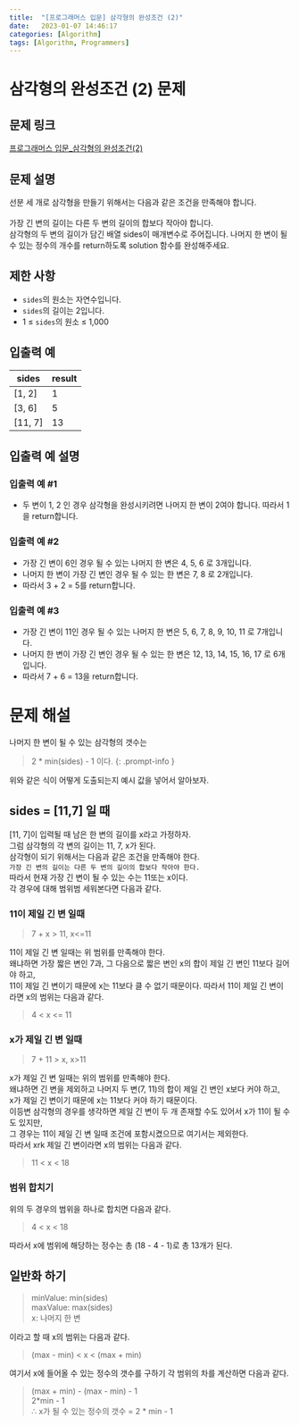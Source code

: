 ```yaml
---
title:  "[프로그래머스 입문] 삼각형의 완성조건 (2)"
date:   2023-01-07 14:46:17
categories: [Algorithm]
tags: [Algorithm, Programmers]
---
```


# 삼각형의 완성조건 (2) 문제

## 문제 링크

[프로그래머스 입문_삼각형의 완성조건(2)](https://school.programmers.co.kr/learn/courses/30/lessons/120868)

## 문제 설명

선분 세 개로 삼각형을 만들기 위해서는 다음과 같은 조건을 만족해야 합니다.  
<br/>
가장 긴 변의 길이는 다른 두 변의 길이의 합보다 작아야 합니다.  
삼각형의 두 변의 길이가 담긴 배열 sides이 매개변수로 주어집니다. 나머지 한 변이 될 수 있는 정수의 개수를 return하도록 solution 함수를 완성해주세요.

## 제한 사항

- `sides`의 원소는 자연수입니다.
- `sides`의 길이는 2입니다.
- 1 ≤ `sides`의 원소 ≤ 1,000

## 입출력 예

| sides  | result  |  
|--------|---------|  
| [1, 2] | 1       |  
| [3, 6] | 5       |  
| [11, 7] | 13      |  

## 입출력 예 설명

### 입출력 예 #1
- 두 변이 1, 2 인 경우 삼각형을 완성시키려면 나머지 한 변이 2여야 합니다. 따라서 1을 return합니다.
### 입출력 예 #2
- 가장 긴 변이 6인 경우
될 수 있는 나머지 한 변은 4, 5, 6 로 3개입니다.
- 나머지 한 변이 가장 긴 변인 경우
될 수 있는 한 변은 7, 8 로 2개입니다.
- 따라서 3 + 2 = 5를 return합니다.
### 입출력 예 #3
- 가장 긴 변이 11인 경우
될 수 있는 나머지 한 변은 5, 6, 7, 8, 9, 10, 11 로 7개입니다.
- 나머지 한 변이 가장 긴 변인 경우
될 수 있는 한 변은 12, 13, 14, 15, 16, 17 로 6개입니다.
- 따라서 7 + 6 = 13을 return합니다.

# 문제 해설
나머지 한 변이 될 수 있는 삼각형의 갯수는  
> 2 * min(sides) - 1 이다. 
{: .prompt-info }  

위와 같은 식이 어떻게 도출되는지 예시 값을 넣어서 알아보자.

## sides = [11,7] 일 때
[11, 7]이 입력될 때 남은 한 변의 길이를 x라고 가정하자.  
그럼 삼각형의 각 변의 길이는 11, 7, x가 된다.  
삼각형이 되기 위해서는 다음과 같은 조건을 만족해야 한다.  
`가장 긴 변의 길이는 다른 두 변의 길이의 합보다 작아야 한다.`  
따라서 현재 가장 긴 변이 될 수 있는 수는 11또는 x이다.  
각 경우에 대해 범위범 세워본다면 다음과 같다.  
### 11이 제일 긴 변 일때
> 7 + x > 11, x<=11

11이 제일 긴 변 일때는 위 범위를 만족해야 한다.  
왜냐하면 가장 짧은 변인 7과, 그 다음으로 짧은 변인 x의 합이 제일 긴 변인 11보다 길어야 하고,  
11이 제일 긴 변이기 때문에 x는 11보다 클 수 없기 때문이다.
따라서 11이 제일 긴 변이라면 x의 범위는 다음과 같다.
> 4 < x <= 11

### x가 제일 긴 변 일때
> 7 + 11 > x, x>11

x가 제일 긴 변 일때는 위의 범위를 만족해야 한다.  
왜냐하면 긴 변을 제외하고 나머지 두 변(7, 11)의 합이 제일 긴 변인 x보다 커야 하고,  
x가 제일 긴 변이기 때문에 x는 11보다 커야 하기 때문이다.  
이등변 삼각형의 경우를 생각하면 제일 긴 변이 두 개 존재할 수도 있어서 x가 11이 될 수도 있지만,  
그 경우는 11이 제일 긴 변 일때 조건에 포함시켰으므로 여기서는 제외한다.  
따라서 xrk 제일 긴 변이라면 x의 범위는 다음과 같다.
> 11 < x < 18

### 범위 합치기
위의 두 경우의 범위을 하나로 합치면 다음과 같다.  
> 4 < x < 18

따라서 x에 범위에 해당하는 정수는 총 (18 - 4 - 1)로 총 13개가 된다.

## 일반화 하기
>minValue: min(sides)  
maxValue: max(sides)  
x: 나머지 한 변  

이라고 할 때 x의 범위는 다음과 같다.
> (max - min) < x < (max + min)

여기서 x에 들어올 수 있는 정수의 갯수를 구하기 각 범위의 차를 계산하면 다음과 같다.
> (max + min) - (max - min) - 1  
> 2*min - 1  
> ∴ x가 될 수 있는 정수의 갯수 =  2 * min - 1


